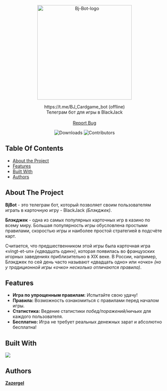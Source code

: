 <p align="center">
  <a href="https://github.com/Zazergel/bjbot">
   <img src='https://i.postimg.cc/ydmXp5fY/Bj-Bot-logo.png' border='0' weight=300 height=300 alt='Bj-Bot-logo'/></a>
  </a>
  <p align="center">
    https://t.me/BJ_Cardgame_bot (offline)
    <br>
    Телеграм бот для игры в BlackJack
    <br/>
    <br/>
    <a href="https://github.com/Zazergel/bjbot/issues">Report Bug</a>
  </p>
<div class="myWrapper" markdown="1" align="center">
  
  ![Downloads](https://img.shields.io/github/downloads/Zazergel/bjbot/total) ![Contributors](https://img.shields.io/github/contributors/Zazergel/bjbot?color=dark-green) 
</div>


## Table Of Contents

* [About the Project](#about-the-project)
* [Features](#features)
* [Built With](#built-with)
* [Authors](#authors)

## About The Project
**BjBot** - это телеграм бот, который позволяет своим пользователям играть в карточную игру - BlackJack *(Блэкджек)*. 

**Блэкджек** - одна из самых популярных карточных игр в казино по всему миру. Большая популярность игры обусловлена простыми правилами, скоростью игры и наиболее простой стратегией в подсчёте карт.

Считается, что предшественником этой игры была карточная игра «vingt-et-un» *(«двадцать один»)*, которая появилась во французских игорных заведениях приблизительно в XIX веке. В России, например, Блэкджек по сей день часто называют «двадцать одно» или «очко» *(но у традиционной игры «очко» несколько отличаются правила)*.

## Features
- **Игра по упрощенным правилам:** Испытайте свою удачу!
- **Правила:** Возможность ознакомиться с правилами перед началом игры. 
- **Статистика:** Ведение статистики *побед/поражений/ничьих* для каждого пользователя.
- **Бесплатно:** Игра не требует реальных денежных зарат и абсолютно бесплатна!
## Built With

<p align="left">
    <img src="https://skillicons.dev/icons?i=java,maven,spring,postgres,hibernate" />
</p>

## Authors

 **[Zazergel](https://github.com/Zazergel/)**
